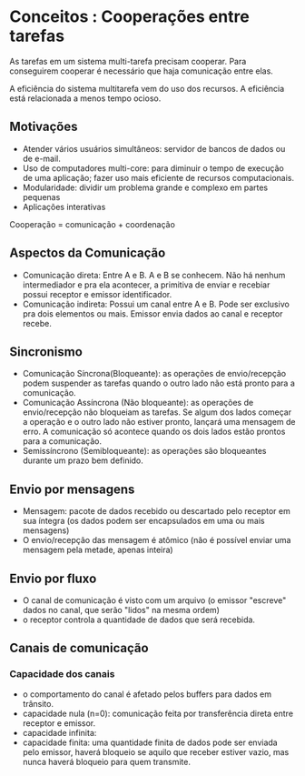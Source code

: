 # Conceitos : Cooperações entre tarefas

As tarefas em um sistema multi-tarefa precisam cooperar. Para conseguirem cooperar é necessário que haja comunicação entre elas. 

A eficiência do sistema multitarefa vem do uso dos recursos. A eficiência está relacionada a menos tempo ocioso. 

## Motivações 

- Atender vários usuários simultâneos: servidor de bancos de dados ou de e-mail.
- Uso de computadores multi-core: para diminuir o tempo de execução de uma aplicação; fazer uso mais eficiente de recursos computacionais.
- Modularidade: dividir um problema grande e complexo em partes pequenas
- Aplicações interativas

Cooperação = comunicação + coordenação

## Aspectos da Comunicação 

- Comunicação direta: Entre A e B. A e B se conhecem. Não há nenhum intermediador e pra ela acontecer, a primitiva de enviar e recebiar possui receptor e emissor identificador.
- Comunicação indireta: Possui um canal entre A e B. Pode ser exclusivo pra dois elementos ou mais. Emissor envia dados ao canal e receptor recebe.

## Sincronismo 

- Comunicação Síncrona(Bloqueante): as operações de envio/recepção podem suspender as tarefas quando o outro lado não está pronto para a comunicação. 
- Comunicação Assíncrona (Não bloqueante): as operações de envio/recepção não bloqueiam as tarefas. Se algum dos lados começar a operação e o outro lado não estiver pronto, lançará uma mensagem de erro. A comunicação só acontece quando os dois lados estão prontos para a comunicação.
- Semissíncrono (Semibloqueante): as operações são bloqueantes durante um prazo bem definido.

## Envio por mensagens 

- Mensagem: pacote de dados recebido ou descartado pelo receptor em sua íntegra (os dados podem ser encapsulados em uma ou mais mensagens)
- O envio/recepção das mensagem é atômico (não é possível enviar uma mensagem pela metade, apenas inteira)

## Envio por fluxo 
- O canal de comunicação é visto com um arquivo (o emissor "escreve" dados no canal, que serão "lidos" na mesma ordem)
- o receptor controla a quantidade de dados que será recebida.

## Canais de comunicação 

### Capacidade dos canais
- o comportamento do canal é afetado pelos buffers para dados em trânsito.
- capacidade nula (n=0): comunicação feita por transferência direta entre receptor e emissor.
- capacidade infinita: 
- capacidade finita: uma quantidade finita de dados pode ser enviada pelo emissor, haverá bloqueio se aquilo que receber estiver vazio, mas nunca haverá bloqueio para quem transmite.

